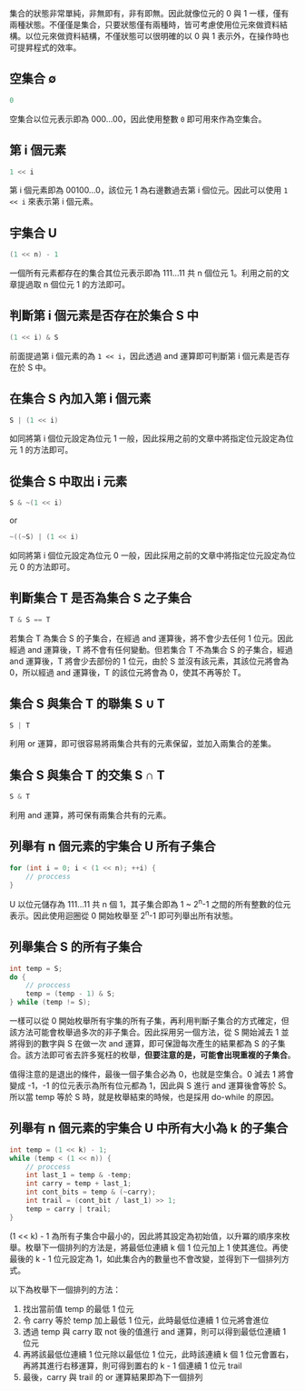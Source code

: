 <!--
[date]: 2012-01-28
[title]: 位元運算 - 集合操作
[name]: bitwise-operation-set-operation
[tag]: bitwise operation | 位元運算, C/C++
-->

集合的狀態非常單純，非無即有，非有即無。因此就像位元的 0 與 1 一樣，僅有兩種狀態。不僅僅是集合，只要狀態僅有兩種時，皆可考慮使用位元來做資料結構。以位元來做資料結構，不僅狀態可以很明確的以 0 與 1 表示外，在操作時也可提昇程式的效率。

空集合 ∅
--------

```c++
0
```

空集合以位元表示即為 000…00，因此使用整數 `0` 即可用來作為空集合。

第 i 個元素
----------

```c++
1 << i
```

第 i 個元素即為 00100…0，該位元 1 為右邊數過去第 i 個位元。因此可以使用 `1 << i` 來表示第 i 個元素。

宇集合 U
-------

```c++
(1 << n) - 1
```

一個所有元素都存在的集合其位元表示即為 111…11 共 n 個位元 1。利用之前的文章提過取 n 個位元 1 的方法即可。

判斷第 i 個元素是否存在於集合 S 中
------------------------------

```c++
(1 << i) & S
```

前面提過第 i 個元素的為 `1 << i`，因此透過 and 運算即可判斷第 i 個元素是否存在於 S 中。

在集合 S 內加入第 i 個元素
-----------------------

```c++
S | (1 << i)
```

如同將第 i 個位元設定為位元 1 一般，因此採用之前的文章中將指定位元設定為位元 1 的方法即可。

從集合 S 中取出 i 元素
--------------------

```c++
S & ~(1 << i)
```

or

```c++
~((~S) | (1 << i)
```


如同將第 i 個位元設定為位元 0 一般，因此採用之前的文章中將指定位元設定為位元 0 的方法即可。

判斷集合 T 是否為集合 S 之子集合
----------------------------

```c++
T & S == T
```

若集合 T 為集合 S 的子集合，在經過 and 運算後，將不會少去任何 1 位元。因此經過 and 運算後，T 將不會有任何變動。但若集合 T 不為集合 S 的子集合，經過 and 運算後，T 將會少去部份的 1 位元，由於 S 並沒有該元素，其該位元將會為 0，所以經過 and 運算後，T 的該位元將會為 0，使其不再等於 T。

集合 S 與集合 T 的聯集 S ∪ T
--------------------------

```c++
S | T
```

利用 or 運算，即可很容易將兩集合共有的元素保留，並加入兩集合的差集。

集合 S 與集合 T 的交集 S ∩ T
--------------------------

```c++
S & T
```

利用 and 運算，將可保有兩集合共有的元素。

列舉有 n 個元素的宇集合 U 所有子集合
--------------------------------

```c++
for (int i = 0; i < (1 << n); ++i) {
    // proccess
}
```

U 以位元儲存為 111…11 共 n 個 1，其子集合即為 1 ~ 2<sup>n</sup>-1 之間的所有整數的位元表示。因此使用迴圈從 0 開始枚舉至 2<sup>n</sup>-1 即可列舉出所有狀態。

列舉集合 S 的所有子集合
--------------------

```c++
int temp = S;
do {
    // proccess
    temp = (temp - 1) & S;
} while (temp != S);
```

一樣可以從 0 開始枚舉所有宇集的所有子集，再利用判斷子集合的方式確定，但該方法可能會枚舉過多次的非子集合。因此採用另一個方法，從 S 開始減去 1 並將得到的數字與 S 在做一次 and 運算，即可保證每次產生的結果都為 S 的子集合。該方法即可省去許多冤枉的枚舉，**但要注意的是，可能會出現重複的子集合**。

值得注意的是退出的條件，最後一個子集合必為 0，也就是空集合。0 減去 1 將會變成 -1，-1 的位元表示為所有位元都為 1，因此與 S 進行 and 運算後會等於 S。所以當 temp 等於 S 時，就是枚舉結束的時候，也是採用 do-while 的原因。

列舉有 n 個元素的宇集合 U 中所有大小為 k 的子集合
-------------------------------------------

```c++
int temp = (1 << k) - 1;
while (temp < (1 << n)) {
    // proccess
    int last_1 = temp & -temp;
    int carry = temp + last_1;
    int cont_bits = temp & (~carry);
    int trail = (cont_bit / last_1) >> 1;
    temp = carry | trail;
}
```

(1 << k) - 1 為所有子集合中最小的，因此將其設定為初始值，以升冪的順序來枚舉。枚舉下一個排列的方法是，將最低位連續 k 個 1 位元加上 1 使其進位。再使最後的 k - 1 位元設定為 1，如此集合內的數量也不會改變，並得到下一個排列方式。

以下為枚舉下一個排列的方法：

1. 找出當前值 temp 的最低 1 位元
2. 令 carry 等於 temp 加上最低 1 位元，此時最低位連續 1 位元將會進位
3. 透過 temp 與 carry 取 not 後的值進行 and 運算，則可以得到最低位連續 1 位元
4. 再將該最低位連續 1 位元除以最低位 1 位元，此時該連續 k 個 1 位元會置右，再將其進行右移運算，則可得到置右的 k - 1 個連續 1 位元 trail
5. 最後，carry 與 trail 的 or 運算結果即為下一個排列

